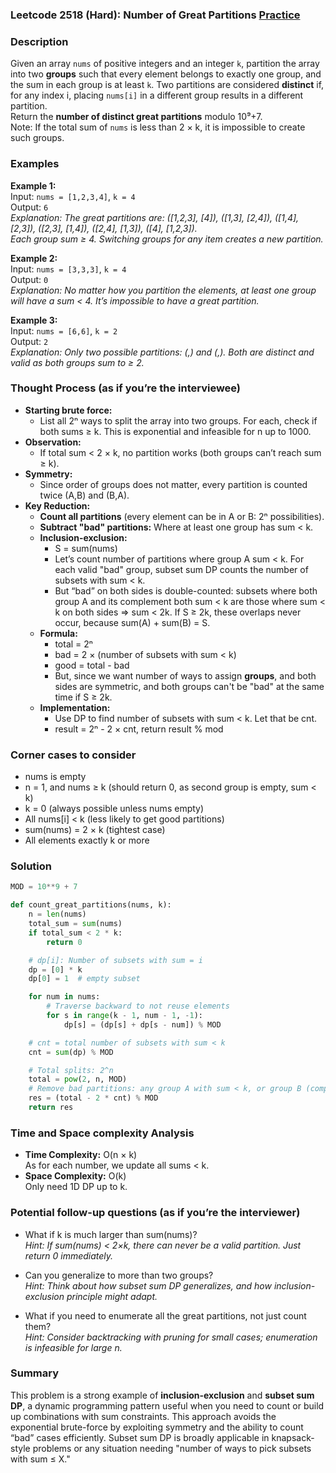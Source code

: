 ### Leetcode 2518 (Hard): Number of Great Partitions [Practice](https://leetcode.com/problems/number-of-great-partitions)

### Description  
Given an array `nums` of positive integers and an integer `k`, partition the array into two **groups** such that every element belongs to exactly one group, and the sum in each group is at least `k`. Two partitions are considered **distinct** if, for any index i, placing `nums[i]` in a different group results in a different partition.  
Return the **number of distinct great partitions** modulo 10⁹+7.  
Note: If the total sum of `nums` is less than 2 × k, it is impossible to create such groups.

### Examples  

**Example 1:**  
Input: `nums = [1,2,3,4]`, `k = 4`  
Output: `6`  
*Explanation: The great partitions are: ([1,2,3], [4]), ([1,3], [2,4]), ([1,4], [2,3]), ([2,3], [1,4]), ([2,4], [1,3]), ([4], [1,2,3]).  
Each group sum ≥ 4. Switching groups for any item creates a new partition.*

**Example 2:**  
Input: `nums = [3,3,3]`, `k = 4`  
Output: `0`  
*Explanation: No matter how you partition the elements, at least one group will have a sum < 4. It’s impossible to have a great partition.*

**Example 3:**  
Input: `nums = [6,6]`, `k = 2`  
Output: `2`  
*Explanation: Only two possible partitions: (,) and (,). Both are distinct and valid as both groups sum to ≥ 2.*

### Thought Process (as if you’re the interviewee)  
- **Starting brute force:**  
  - List all 2ⁿ ways to split the array into two groups. For each, check if both sums ≥ k. This is exponential and infeasible for n up to 1000.
- **Observation:**  
  - If total sum < 2 × k, no partition works (both groups can’t reach sum ≥ k).
- **Symmetry:**  
  - Since order of groups does not matter, every partition is counted twice (A,B) and (B,A).
- **Key Reduction:**  
  - **Count all partitions** (every element can be in A or B: 2ⁿ possibilities).
  - **Subtract "bad" partitions:** Where at least one group has sum < k.
  - **Inclusion-exclusion:**  
      - S = sum(nums)
      - Let’s count number of partitions where group A sum < k. For each valid "bad" group, subset sum DP counts the number of subsets with sum < k.
      - But “bad” on both sides is double-counted: subsets where both group A and its complement both sum < k are those where sum < k on both sides ⇒ sum < 2k. If S ≥ 2k, these overlaps never occur, because sum(A) + sum(B) = S.
  - **Formula:**  
      - total = 2ⁿ  
      - bad = 2 × (number of subsets with sum < k)  
      - good = total - bad
      - But, since we want number of ways to assign **groups**, and both sides are symmetric, and both groups can't be "bad" at the same time if S ≥ 2k.
  - **Implementation:**  
      - Use DP to find number of subsets with sum < k. Let that be cnt.
      - result = 2ⁿ - 2 × cnt, return result % mod

### Corner cases to consider  
- nums is empty
- n = 1, and nums ≥ k (should return 0, as second group is empty, sum < k)
- k = 0 (always possible unless nums empty)
- All nums[i] < k (less likely to get good partitions)
- sum(nums) = 2 × k (tightest case)
- All elements exactly k or more

### Solution

```python
MOD = 10**9 + 7

def count_great_partitions(nums, k):
    n = len(nums)
    total_sum = sum(nums)
    if total_sum < 2 * k:
        return 0

    # dp[i]: Number of subsets with sum = i
    dp = [0] * k
    dp[0] = 1  # empty subset

    for num in nums:
        # Traverse backward to not reuse elements
        for s in range(k - 1, num - 1, -1):
            dp[s] = (dp[s] + dp[s - num]) % MOD

    # cnt = total number of subsets with sum < k
    cnt = sum(dp) % MOD

    # Total splits: 2^n
    total = pow(2, n, MOD)
    # Remove bad partitions: any group A with sum < k, or group B (complement) sum < k
    res = (total - 2 * cnt) % MOD
    return res
```

### Time and Space complexity Analysis  

- **Time Complexity:** O(n × k)  
  As for each number, we update all sums < k.
- **Space Complexity:** O(k)  
  Only need 1D DP up to k.

### Potential follow-up questions (as if you’re the interviewer)  

- What if k is much larger than sum(nums)?  
  *Hint: If sum(nums) < 2×k, there can never be a valid partition. Just return 0 immediately.*

- Can you generalize to more than two groups?  
  *Hint: Think about how subset sum DP generalizes, and how inclusion-exclusion principle might adapt.*

- What if you need to enumerate all the great partitions, not just count them?  
  *Hint: Consider backtracking with pruning for small cases; enumeration is infeasible for large n.*

### Summary
This problem is a strong example of **inclusion-exclusion** and **subset sum DP**, a dynamic programming pattern useful when you need to count or build up combinations with sum constraints. This approach avoids the exponential brute-force by exploiting symmetry and the ability to count “bad” cases efficiently. Subset sum DP is broadly applicable in knapsack-style problems or any situation needing "number of ways to pick subsets with sum ≤ X."